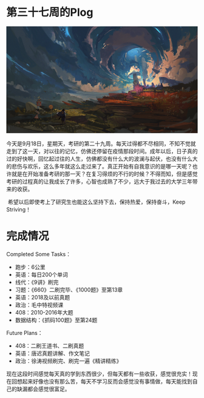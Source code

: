 # 第三十七周的Plog

![](Source/37/preface.jpg)

​		今天是9月18日，星期天，考研的第二十九周。每天过得都不尽相同，不知不觉就走到了这一天，对以往的记忆，仿佛还停留在疫情那段时间。成年以后，日子真的过的好快啊，回忆起过往的人生，仿佛都没有什么大的波澜与起伏，也没有什么大的悲伤与欢乐，这么多年就这么走过来了。真正开始有自我意识的是哪一天呢？也许就是在开始准备考研的那一天？在复习得烦的不行的时候？不得而知，但是感觉考研的过程真的让我成长了许多，心智也成熟了不少，远大于我过去的大学三年带来的收获。

​		希望以后即使考上了研究生也能这么坚持下去，保持热爱，保持奋斗，Keep Striving！



# 完成情况

Completed Some Tasks：

- 跑步：6公里
- 英语：每日200个单词
- 线代：《9讲》刷完
- 习题：《660》二刷完毕、《1000题》至第13章
- 英语：2018及以前真题
- 政治：毛中特视频课
- 408：2010-2016年大题
- 数据结构：《抓码100题》至第24题

Future Plans：

- 408：二刷王道书、二刷真题
- 英语：唐迟真题讲解、作文笔记
- 政治：徐涛视频刷完、刷完一遍《精讲精练》

​		现在这段时间感觉每天真的学到东西很少，但每天都有一些收获，感觉很充实！现在回想起来好像也没有那么苦，每天不学习反而会感觉没有事情做，每天能找到自己的缺漏都会感觉很富足。